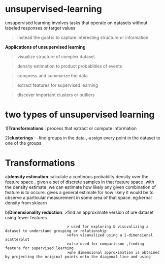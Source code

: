 # unsupervised-learning
unsupervised learning involves tasks that operate on datasets without labeled responses or target values 

>instead the goal is to capture interesting structure or information 

**Applications of unsupervised learning**

>visualize structure of complex dataset

>density estimation to product probablities of events 

>compress and summarize the data

>extract features for supervised learning

>discover important clusters or outliers

# two types of unsupervised learning
1)**Transformations** : process that extract or compute information

2)**clusterings**  : -find groups in the data ,-assign every point in the dataset to one of the groups

# Transformations
a)**density estimation**:calculate a continous probablity density over the feature space , given a set of discrete samples in that feature space .with the density estimate ,we can estimate how likely any given combination of feature is to occure. gives a general estimate for how likely it would be to observe a particular measurement in some area of that space. eg:kernal density from sklearn

b)**Dimensionality reduction**: >find an approximate version of ure dataset using fewer features

                                > used for exploring & visuvalizing a dataset to understand grouping or relationship
                                >ofen visuvalized using a 2-dimensional scatterplot 
                                >also used for comparisson ,finding feature for supervised learning
                                >one dimensional approximation is obtained by projecting the original points onto the diagonal line and using 
